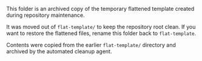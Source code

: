 This folder is an archived copy of the temporary flattened template created during repository maintenance.

It was moved out of `flat-template/` to keep the repository root clean. If you want to restore the flattened files, rename this folder back to `flat-template`.

Contents were copied from the earlier `flat-template/` directory and archived by the automated cleanup agent.
